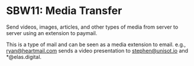 SBW11: Media Transfer
===========================

Send videos, images, articles, and other types of media from server to server
using an extension to paymail.

This is a type of mail and can be seen as a media extension to email. e.g.,
ryan@heartmail.com sends a video presentation to stephen@unisot.io and
*@elas.digital.